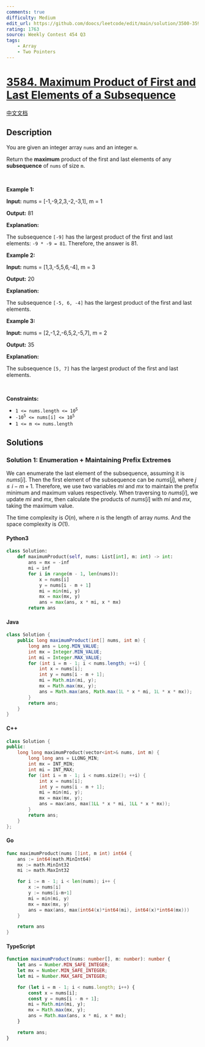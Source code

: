 ```yaml
---
comments: true
difficulty: Medium
edit_url: https://github.com/doocs/leetcode/edit/main/solution/3500-3599/3584.Maximum%20Product%20of%20First%20and%20Last%20Elements%20of%20a%20Subsequence/README_EN.md
rating: 1763
source: Weekly Contest 454 Q3
tags:
    - Array
    - Two Pointers
---
```


<!-- problem:start -->

# [3584. Maximum Product of First and Last Elements of a Subsequence](https://leetcode.com/problems/maximum-product-of-first-and-last-elements-of-a-subsequence)

[中文文档](/solution/3500-3599/3584.Maximum%20Product%20of%20First%20and%20Last%20Elements%20of%20a%20Subsequence/README.md)

## Description

<!-- description:start -->

<p>You are given an integer array <code>nums</code> and an integer <code>m</code>.</p>

<p>Return the <strong>maximum</strong> product of the first and last elements of any <strong><span data-keyword="subsequence-array">subsequence</span></strong> of <code>nums</code> of size <code>m</code>.</p>

<p>&nbsp;</p>
<p><strong class="example">Example 1:</strong></p>

<div class="example-block">
<p><strong>Input:</strong> <span class="example-io">nums = [-1,-9,2,3,-2,-3,1], m = 1</span></p>

<p><strong>Output:</strong> <span class="example-io">81</span></p>

<p><strong>Explanation:</strong></p>

<p>The subsequence <code>[-9]</code> has the largest product of the first and last elements: <code>-9 * -9 = 81</code>. Therefore, the answer is 81.</p>
</div>

<p><strong class="example">Example 2:</strong></p>

<div class="example-block">
<p><strong>Input:</strong> <span class="example-io">nums = [1,3,-5,5,6,-4], m = 3</span></p>

<p><strong>Output:</strong> <span class="example-io">20</span></p>

<p><strong>Explanation:</strong></p>

<p>The subsequence <code>[-5, 6, -4]</code> has the largest product of the first and last elements.</p>
</div>

<p><strong class="example">Example 3:</strong></p>

<div class="example-block">
<p><strong>Input:</strong> <span class="example-io">nums = [2,-1,2,-6,5,2,-5,7], m = 2</span></p>

<p><strong>Output:</strong> <span class="example-io">35</span></p>

<p><strong>Explanation:</strong></p>

<p>The subsequence <code>[5, 7]</code> has the largest product of the first and last elements.</p>
</div>

<p>&nbsp;</p>
<p><strong>Constraints:</strong></p>

<ul>
	<li><code>1 &lt;= nums.length &lt;= 10<sup>5</sup></code></li>
	<li><code>-10<sup>5</sup> &lt;= nums[i] &lt;= 10<sup>5</sup></code></li>
	<li><code>1 &lt;= m &lt;= nums.length</code></li>
</ul>

<!-- description:end -->

## Solutions

<!-- solution:start -->

### Solution 1: Enumeration + Maintaining Prefix Extremes

We can enumerate the last element of the subsequence, assuming it is $\textit{nums}[i]$. Then the first element of the subsequence can be $\textit{nums}[j]$, where $j \leq i - m + 1$. Therefore, we use two variables $\textit{mi}$ and $\textit{mx}$ to maintain the prefix minimum and maximum values respectively. When traversing to $\textit{nums}[i]$, we update $\textit{mi}$ and $\textit{mx}$, then calculate the products of $\textit{nums}[i]$ with $\textit{mi}$ and $\textit{mx}$, taking the maximum value.

The time complexity is $O(n)$, where $n$ is the length of array $\textit{nums}$. And the space complexity is $O(1)$.

<!-- tabs:start -->

#### Python3

```python
class Solution:
    def maximumProduct(self, nums: List[int], m: int) -> int:
        ans = mx = -inf
        mi = inf
        for i in range(m - 1, len(nums)):
            x = nums[i]
            y = nums[i - m + 1]
            mi = min(mi, y)
            mx = max(mx, y)
            ans = max(ans, x * mi, x * mx)
        return ans
```

#### Java

```java
class Solution {
    public long maximumProduct(int[] nums, int m) {
        long ans = Long.MIN_VALUE;
        int mx = Integer.MIN_VALUE;
        int mi = Integer.MAX_VALUE;
        for (int i = m - 1; i < nums.length; ++i) {
            int x = nums[i];
            int y = nums[i - m + 1];
            mi = Math.min(mi, y);
            mx = Math.max(mx, y);
            ans = Math.max(ans, Math.max(1L * x * mi, 1L * x * mx));
        }
        return ans;
    }
}
```

#### C++

```cpp
class Solution {
public:
    long long maximumProduct(vector<int>& nums, int m) {
        long long ans = LLONG_MIN;
        int mx = INT_MIN;
        int mi = INT_MAX;
        for (int i = m - 1; i < nums.size(); ++i) {
            int x = nums[i];
            int y = nums[i - m + 1];
            mi = min(mi, y);
            mx = max(mx, y);
            ans = max(ans, max(1LL * x * mi, 1LL * x * mx));
        }
        return ans;
    }
};
```

#### Go

```go
func maximumProduct(nums []int, m int) int64 {
	ans := int64(math.MinInt64)
	mx := math.MinInt32
	mi := math.MaxInt32

	for i := m - 1; i < len(nums); i++ {
		x := nums[i]
		y := nums[i-m+1]
		mi = min(mi, y)
		mx = max(mx, y)
		ans = max(ans, max(int64(x)*int64(mi), int64(x)*int64(mx)))
	}

	return ans
}
```

#### TypeScript

```ts
function maximumProduct(nums: number[], m: number): number {
    let ans = Number.MIN_SAFE_INTEGER;
    let mx = Number.MIN_SAFE_INTEGER;
    let mi = Number.MAX_SAFE_INTEGER;

    for (let i = m - 1; i < nums.length; i++) {
        const x = nums[i];
        const y = nums[i - m + 1];
        mi = Math.min(mi, y);
        mx = Math.max(mx, y);
        ans = Math.max(ans, x * mi, x * mx);
    }

    return ans;
}
```

<!-- tabs:end -->

<!-- solution:end -->

<!-- problem:end -->
